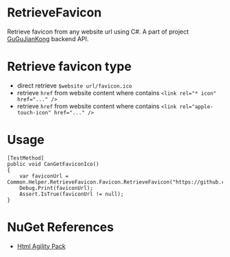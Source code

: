 # RetrieveFavicon
Retrieve favicon from any website url using C#.
A part of project [GuGuJianKong](https://github.com/ParryQiu/GuGuJianKong) backend API.

# Retrieve favicon type
* direct retrieve `$website url/favicon.ico`
* retrieve `href` from website content where contains `<link rel="* icon" href="..." />`
* retrieve `href` from website content where contains `<link rel="apple-touch-icon" href="..." />`

# Usage

```
[TestMethod]
public void CanGetFaviconIco()
{
    var faviconUrl = Common.Helper.RetrieveFavicon.Favicon.RetrieveFavicon("https://github.com/parryqiu");
    Debug.Print(faviconUrl);
    Assert.IsTrue(faviconUrl != null);
}
```

# NuGet References
* [Html Agility Pack](https://www.nuget.org/packages/HtmlAgilityPack)
